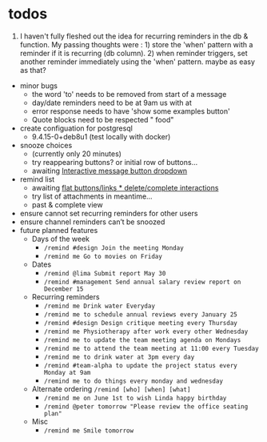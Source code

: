 # todos 

1. I haven't fully fleshed out the idea for recurring reminders in the db & function.   My passing thoughts were : 1) store the 'when' pattern with a reminder if it is recurring (db column).  2) when reminder triggers, set another reminder immediately using the 'when' pattern.   maybe as easy as that?   

* minor bugs
  * the word 'to' needs to be removed from start of a message
  * day/date reminders need to be at 9am us with at
  * error response needs to have 'show some examples button'
  * Quote blocks need to be respected " food"
* create configuation for postgresql
  * 9.4.15-0+deb8u1  (test locally with docker)
* snooze choices 
  * (currently only 20 minutes)
  * try reappearing buttons?  or initial row of buttons...
  * awaiting [Interactive message button dropdown](https://forum.mattermost.org/t/interactive-message-button-dropdown/5219)   
* remind list 
  * awaiting [flat buttons/links * delete/complete interactions](https://forum.mattermost.org/t/interactive-flat-message-button-links/5220)
  * try list of attachments in meantime...
  * past & complete view
* ensure cannot set recurring reminders for other users
* ensure channel reminders can’t be snoozed
* future planned features
  * Days of the week
    * `/remind #design Join the meeting Monday`
    * `/remind me Go to movies on Friday`
  * Dates
    * `/remind @lima Submit report May 30`
    * `/remind #management Send annual salary review report on December 15`
  * Recurring reminders
    * `/remind me Drink water Everyday`
    * `/remind me to schedule annual reviews every January 25`
    * `/remind #design Design critique meeting every Thursday`
    * `/remind me Physiotherapy after work every other Wednesday`
    * `/remind me to update the team meeting agenda on Mondays`
    * `/remind me to attend the team meeting at 11:00 every Tuesday`
    * `/remind me to drink water at 3pm every day`
    * `/remind #team-alpha to update the project status every Monday at 9am`
    * `/remind me to do things every monday and wednesday`
  * Alternate ordering `/remind [who] [when] [what]`
    * `/remind me on June 1st to wish Linda happy birthday`
    * `/remind @peter tomorrow "Please review the office seating plan"`
  * Misc
    * `/remind me Smile tomorrow`
    

